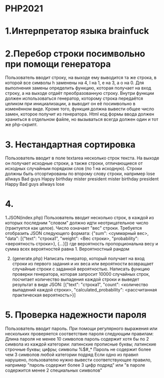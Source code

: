# PHP2021
# 1.Интерпретатор языка brainfuck

# 2.Перебор строки посимвольно при помощи генератора
Пользователь вводит строку, на выходе ему выводится та же строка, в которой все символы h заменены на 4, l на 1, e на 3, а o на 0.
Для выполнения замены определить функцию, которая получает на вход строку, а на выходе отдаёт преобразованную строку. Внутри функции должен использоваться генератор, которому строка передаётся целиком при инициализации, а выводит он её посимвольно в изменённом виде. Кроме того, функция должна вывести общее число замен, которое получит из генератора.
Html код формы ввода должен храниться в отдельном файле, но вызываться всегда должен один и тот же php-скрипт.

# 3. Нестандартная сортировка
Пользователь вводит в поле textarea несколько строк текста. На выходе он получает исходные строки, а также строки, отличающиеся от исходных случайным порядком слов (по 1 на исходную). Строки должны быть отсортированы по второму слову строки, например
lose allways Bad guys
Happy birthday mister president
mister birthday president Happy
Bad guys allways lose

# 4.
1.JSON(index.php)
Пользователь вводит несколько строк, в каждой из которых последним "словом" должно идти неотрицательное число (трактуется как целое). Число означает "вес" строки. Требуется отобразить JSON следующего формата:
{"sum": <суммарный вес>, "data": [{"text": "строка1", "weight": <Вес строки>, "probability": <вероятность строки>}, {...}]}
где вероятность пропорциональна весу и сумма всех вероятностей равна 1.
Вероятностный рандом

2. (generate.php)
Написать генератор, который получает на вход строки из первого задания и их веса или вероятности возвращает случайные строки с заданной вероятностью. Написать функцию проверки генератора, которая запросит 10000 случайных строк, посчитает количество выпадения каждой строки и выведет результат в виде JSON:
[{"text": "строка1", "count": <количество выпадений каждой строки>, "calculated_probability": <рассчитанная практическая вероятность>}]  


# 5. Проверка надежности пароля
Пользователь вводит пароль. При помощи регулярного выражения или нескольких проверяется соответствие пароля следующим правилам:
Длина пароля не менее 10 символов
пароль содержит хотя бы по 2 символа из каждой категории: латинские прописные буквы; латинские строчные буквы; цифры; символы %$#_*
Пароль не содержит более чем 3 символов любой категории подряд
Если одно из правил нарушено, пользователю нужно вывести соответствующее правило, например "пароль содержит более 3 цифр подряд" или "в пароле содержится менее 2 специальных символов" 

